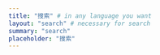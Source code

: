 ```yaml
---
title: "搜索" # in any language you want
layout: "search" # necessary for search
summary: "search"
placeholder: "搜索"
---
```

